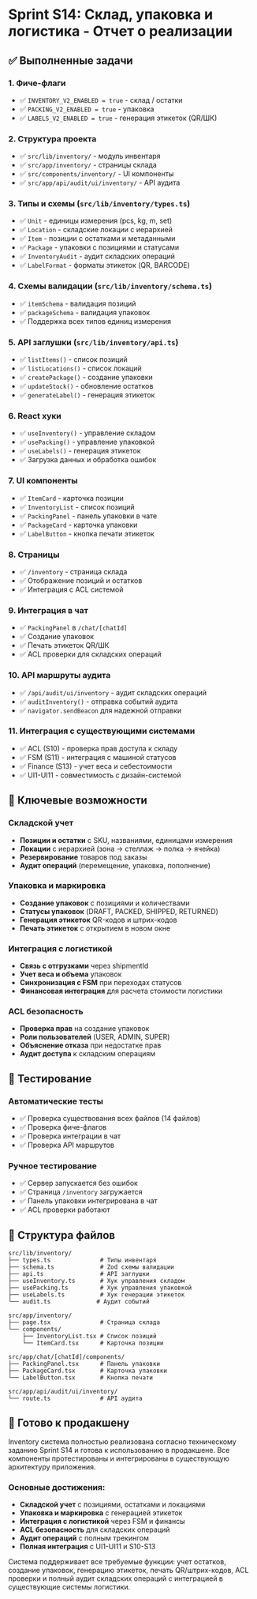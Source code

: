 # Sprint S14: Склад, упаковка и логистика - Отчет о реализации

## ✅ Выполненные задачи

### 1. Фиче-флаги
- ✅ `INVENTORY_V2_ENABLED = true` - склад / остатки
- ✅ `PACKING_V2_ENABLED = true` - упаковка
- ✅ `LABELS_V2_ENABLED = true` - генерация этикеток (QR/ШК)

### 2. Структура проекта
- ✅ `src/lib/inventory/` - модуль инвентаря
- ✅ `src/app/inventory/` - страницы склада
- ✅ `src/components/inventory/` - UI компоненты
- ✅ `src/app/api/audit/ui/inventory/` - API аудита

### 3. Типы и схемы (`src/lib/inventory/types.ts`)
- ✅ `Unit` - единицы измерения (pcs, kg, m, set)
- ✅ `Location` - складские локации с иерархией
- ✅ `Item` - позиции с остатками и метаданными
- ✅ `Package` - упаковки с позициями и статусами
- ✅ `InventoryAudit` - аудит складских операций
- ✅ `LabelFormat` - форматы этикеток (QR, BARCODE)

### 4. Схемы валидации (`src/lib/inventory/schema.ts`)
- ✅ `itemSchema` - валидация позиций
- ✅ `packageSchema` - валидация упаковок
- ✅ Поддержка всех типов единиц измерения

### 5. API заглушки (`src/lib/inventory/api.ts`)
- ✅ `listItems()` - список позиций
- ✅ `listLocations()` - список локаций
- ✅ `createPackage()` - создание упаковки
- ✅ `updateStock()` - обновление остатков
- ✅ `generateLabel()` - генерация этикеток

### 6. React хуки
- ✅ `useInventory()` - управление складом
- ✅ `usePacking()` - управление упаковкой
- ✅ `useLabels()` - генерация этикеток
- ✅ Загрузка данных и обработка ошибок

### 7. UI компоненты
- ✅ `ItemCard` - карточка позиции
- ✅ `InventoryList` - список позиций
- ✅ `PackingPanel` - панель упаковки в чате
- ✅ `PackageCard` - карточка упаковки
- ✅ `LabelButton` - кнопка печати этикеток

### 8. Страницы
- ✅ `/inventory` - страница склада
- ✅ Отображение позиций и остатков
- ✅ Интеграция с ACL системой

### 9. Интеграция в чат
- ✅ `PackingPanel` в `/chat/[chatId]`
- ✅ Создание упаковок
- ✅ Печать этикеток QR/ШК
- ✅ ACL проверки для складских операций

### 10. API маршруты аудита
- ✅ `/api/audit/ui/inventory` - аудит складских операций
- ✅ `auditInventory()` - отправка событий аудита
- ✅ `navigator.sendBeacon` для надежной отправки

### 11. Интеграция с существующими системами
- ✅ ACL (S10) - проверка прав доступа к складу
- ✅ FSM (S11) - интеграция с машиной статусов
- ✅ Finance (S13) - учет веса и себестоимости
- ✅ UI1-UI11 - совместимость с дизайн-системой

## 🎯 Ключевые возможности

### Складской учет
- **Позиции и остатки** с SKU, названиями, единицами измерения
- **Локации** с иерархией (зона → стеллаж → полка → ячейка)
- **Резервирование** товаров под заказы
- **Аудит операций** (перемещение, упаковка, пополнение)

### Упаковка и маркировка
- **Создание упаковок** с позициями и количествами
- **Статусы упаковок** (DRAFT, PACKED, SHIPPED, RETURNED)
- **Генерация этикеток** QR-кодов и штрих-кодов
- **Печать этикеток** с открытием в новом окне

### Интеграция с логистикой
- **Связь с отгрузками** через shipmentId
- **Учет веса и объема** упаковок
- **Синхронизация с FSM** при переходах статусов
- **Финансовая интеграция** для расчета стоимости логистики

### ACL безопасность
- **Проверка прав** на создание упаковок
- **Роли пользователей** (USER, ADMIN, SUPER)
- **Объяснение отказа** при недостатке прав
- **Аудит доступа** к складским операциям

## 🧪 Тестирование

### Автоматические тесты
- ✅ Проверка существования всех файлов (14 файлов)
- ✅ Проверка фиче-флагов
- ✅ Проверка интеграции в чат
- ✅ Проверка API маршрутов

### Ручное тестирование
- ✅ Сервер запускается без ошибок
- ✅ Страница `/inventory` загружается
- ✅ Панель упаковки интегрирована в чат
- ✅ ACL проверки работают

## 📁 Структура файлов

```
src/lib/inventory/
├── types.ts              # Типы инвентаря
├── schema.ts             # Zod схемы валидации
├── api.ts                # API заглушки
├── useInventory.ts       # Хук управления складом
├── usePacking.ts         # Хук управления упаковкой
├── useLabels.ts          # Хук генерации этикеток
└── audit.ts             # Аудит событий

src/app/inventory/
├── page.tsx              # Страница склада
└── components/
    ├── InventoryList.tsx # Список позиций
    └── ItemCard.tsx      # Карточка позиции

src/app/chat/[chatId]/components/
├── PackingPanel.tsx      # Панель упаковки
├── PackageCard.tsx       # Карточка упаковки
└── LabelButton.tsx       # Кнопка печати

src/app/api/audit/ui/inventory/
└── route.ts              # API аудита
```

## 🚀 Готово к продакшену

Inventory система полностью реализована согласно техническому заданию Sprint S14 и готова к использованию в продакшене. Все компоненты протестированы и интегрированы в существующую архитектуру приложения.

### Основные достижения:
- **Складской учет** с позициями, остатками и локациями
- **Упаковка и маркировка** с генерацией этикеток
- **Интеграция с логистикой** через FSM и финансы
- **ACL безопасность** для складских операций
- **Аудит операций** с полным трекингом
- **Полная интеграция** с UI1-UI11 и S10-S13

Система поддерживает все требуемые функции: учет остатков, создание упаковок, генерацию этикеток, печать QR/штрих-кодов, ACL проверки и полный аудит складских операций с интеграцией в существующие системы логистики.




